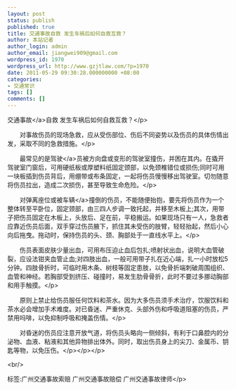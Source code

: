 ```yaml
---
layout: post
status: publish
published: true
title: 交通事故自救 发生车祸后如何自救互救？
author: 本站记者
author_login: admin
author_email: jiangwei909@gmail.com
wordpress_id: 1970
wordpress_url: http://www.gzjtlaw.com/?p=1970
date: 2011-05-29 09:30:28.000000000 +08:00
categories:
- 交通常识
tags: []
comments: []
---
```

<p><p><a>交通事故<&#47;a>自救 发生车祸后如何自救互救？<&#47;p><p><p>　　对事故伤员的现场急救，应从受伤部位、伤后不同姿势以及伤员的具体伤情出发，采取不同的急救措施。<&#47;p><p>　　最常见的是<a>驾驶<&#47;a>员被方向盘或变形的驾驶室撞伤，并困在其内。在撬开驾驶室门窗后，可用硬纸板或厚塑料纸固定颈部，以免颈椎错位或损伤;同时可用一块板插到伤员背后，用绷带或布条固定，一起将伤员慢慢移出驾驶室。切勿随意将伤员拉出，造成二次损伤，甚至导致生命危险。<&#47;p><p>　　对弹离座位或被<a>车辆<&#47;a>撞倒的伤员，不能随便抬抱，要先将伤员作为一个整体转至平卧位，固定颈部，由三四人步调一致托起，并移至木板上;其次，用带子把伤员固定在木板上，头放后、足在前，平稳搬运。如果现场只有一人，急救者应靠近伤员后面，双手穿过伤员腋下，抓住其未受伤的肢臂，轻轻抬起，然后小心向后拖曳。拖动时，保持伤员的头、颈、胸部处于一直线水平上。<&#47;p><p>　　伤员表面皮肤少量出血，可用布压迫止血后包扎;喷射状出血，说明大血管破裂，应设法钳夹血管止血;对四肢出血，一般可用带子扎在近心端，扎一小时放松5分钟。四肢骨折时，可临时用木条、树枝等固定患肢，以免骨折端刺破周围组织、血管和神经。若胸部受到挤压、碰撞时，易发生肋骨骨折，此时不要过多挪动胸部和用手触摸。<&#47;p><p>　　原则上禁止给伤员服任何饮料和茶水。因为大多伤员须手术治疗，饮服饮料和茶水必会增加手术难度。对已昏迷、严重休克、头部外伤和呼吸道阻塞的伤员，严禁用吗啡，以免抑制呼吸和掩盖伤情。<&#47;p><p>　　对昏迷的伤员应注意开放气道，将伤员头略向一侧倾斜，有利于口鼻腔内的分泌物、血液、粘液和其他异物排出体外。同时，取出伤员身上的尖刀、金属币、钥匙等物，以免压伤。<&#47;p><&#47;p><&#47;p><br&#47;><p>标签:广州交通事故索赔 广州交通事故赔偿 广州交通事故律师<&#47;p>
